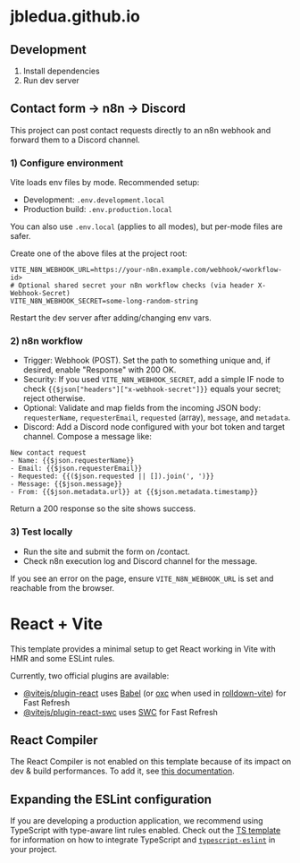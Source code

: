 # jbledua.github.io

## Development

 1. Install dependencies
 2. Run dev server

## Contact form -> n8n -> Discord

This project can post contact requests directly to an n8n webhook and forward them to a Discord channel.

### 1) Configure environment

Vite loads env files by mode. Recommended setup:

- Development: `.env.development.local`
- Production build: `.env.production.local`

You can also use `.env.local` (applies to all modes), but per-mode files are safer.

Create one of the above files at the project root:

```
VITE_N8N_WEBHOOK_URL=https://your-n8n.example.com/webhook/<workflow-id>
# Optional shared secret your n8n workflow checks (via header X-Webhook-Secret)
VITE_N8N_WEBHOOK_SECRET=some-long-random-string
```

Restart the dev server after adding/changing env vars.

### 2) n8n workflow

- Trigger: Webhook (POST). Set the path to something unique and, if desired, enable "Response" with 200 OK.
- Security: If you used `VITE_N8N_WEBHOOK_SECRET`, add a simple IF node to check `{{$json["headers"]["x-webhook-secret"]}}` equals your secret; reject otherwise.
- Optional: Validate and map fields from the incoming JSON body: `requesterName`, `requesterEmail`, `requested` (array), `message`, and `metadata`.
- Discord: Add a Discord node configured with your bot token and target channel. Compose a message like:

```
New contact request
- Name: {{$json.requesterName}}
- Email: {{$json.requesterEmail}}
- Requested: {{($json.requested || []).join(', ')}}
- Message: {{$json.message}}
- From: {{$json.metadata.url}} at {{$json.metadata.timestamp}}
```

Return a 200 response so the site shows success.

### 3) Test locally

- Run the site and submit the form on /contact.
- Check n8n execution log and Discord channel for the message.

If you see an error on the page, ensure `VITE_N8N_WEBHOOK_URL` is set and reachable from the browser.
# React + Vite

This template provides a minimal setup to get React working in Vite with HMR and some ESLint rules.

Currently, two official plugins are available:

- [@vitejs/plugin-react](https://github.com/vitejs/vite-plugin-react/blob/main/packages/plugin-react) uses [Babel](https://babeljs.io/) (or [oxc](https://oxc.rs) when used in [rolldown-vite](https://vite.dev/guide/rolldown)) for Fast Refresh
- [@vitejs/plugin-react-swc](https://github.com/vitejs/vite-plugin-react/blob/main/packages/plugin-react-swc) uses [SWC](https://swc.rs/) for Fast Refresh

## React Compiler

The React Compiler is not enabled on this template because of its impact on dev & build performances. To add it, see [this documentation](https://react.dev/learn/react-compiler/installation).

## Expanding the ESLint configuration

If you are developing a production application, we recommend using TypeScript with type-aware lint rules enabled. Check out the [TS template](https://github.com/vitejs/vite/tree/main/packages/create-vite/template-react-ts) for information on how to integrate TypeScript and [`typescript-eslint`](https://typescript-eslint.io) in your project.
